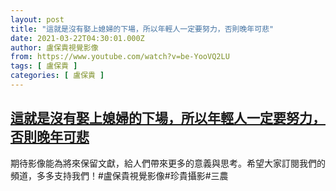 ```yaml
---
layout: post
title: "這就是沒有娶上媳婦的下場，所以年輕人一定要努力，否則晚年可悲"
date: 2021-03-22T04:30:01.000Z
author: 盧保貴視覺影像
from: https://www.youtube.com/watch?v=be-YooVQ2LU
tags: [ 盧保貴 ]
categories: [ 盧保貴 ]
---
```

<!--1616387401000-->
[這就是沒有娶上媳婦的下場，所以年輕人一定要努力，否則晚年可悲](https://www.youtube.com/watch?v=be-YooVQ2LU)
------

<div>
期待影像能為將來保留文獻，給人們帶來更多的意義與思考。希望大家訂閱我們的頻道，多多支持我們！#盧保貴視覺影像#珍貴攝影#三農
</div>
